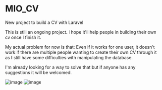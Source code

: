 # MIO_CV
New project to build a CV with Laravel

This is still an ongoing project. 
I hope it'll help people in building their own cv once I finish it.

My actual problem for now is that:
Even if it works for one user, it doesn't work if there are multiple people wanting to create their own CV through it as I still have some difficulties with manipulating the database.

I'm already looking for a way to solve that but if anyone has any suggestions it will be welcomed.


![image](https://user-images.githubusercontent.com/105538414/182939305-b2a450ec-def4-4c06-b41d-5f127bb40702.png)
![image](https://user-images.githubusercontent.com/105538414/182939314-127704cf-7edb-45b3-b7e2-6795a23cdf74.png)
